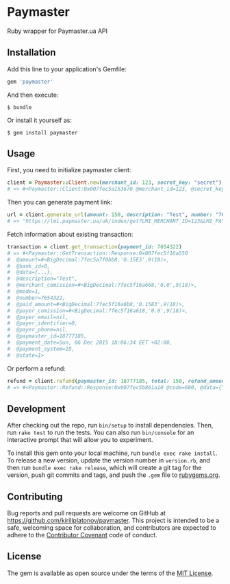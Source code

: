 # Paymaster

Ruby wrapper for Paymaster.ua API

## Installation

Add this line to your application's Gemfile:

```ruby
gem 'paymaster'
```

And then execute:

    $ bundle

Or install it yourself as:

    $ gem install paymaster

## Usage

First, you need to initialize paymaster client:

```ruby
client = Paymaster::Client.new(merchant_id: 123, secret_key: "secret")
# => #<Paymaster::Client:0x007fec5a153670 @merchant_id=123, @secret_key="secret">
```

Then you can generate payment link:

```ruby
url = client.generate_url(amount: 150, description: "Test", number: "7654321", locale: "uk")
# => "https://lmi.paymaster.ua/uk/index/get?LMI_MERCHANT_ID=123&LMI_PAYMENT_AMOUNT=150&LMI_PAYMENT_NO=7654321&LMI_PAYMENT_DESC=Test&LMI_HASH=473035659648C1F3AF99F1E2E7B1A2863144916C908AE990C5E8F42EF2577465"
```

Fetch information about existing transaction:

```ruby
transaction = client.get_transaction(payment_id: 7654322)
# => #<Paymaster::GetTransaction::Response:0x007fec5f16a550
#  @amount=#<BigDecimal:7fec5a7f0bb8,'0.15E3',9(18)>,
#  @bank_id=0,
#  @data={...},
#  @description="Test",
#  @merchant_comission=#<BigDecimal:7fec5f16a668,'0.0',9(18)>,
#  @mode=1,
#  @number=7654322,
#  @paid_amount=#<BigDecimal:7fec5f16a6b8,'0.15E3',9(18)>,
#  @payer_comission=#<BigDecimal:7fec5f16a618,'0.0',9(18)>,
#  @payer_email=nil,
#  @payer_identifier=0,
#  @payer_phone=nil,
#  @paymaster_id=18777185,
#  @payment_date=Sun, 06 Dec 2015 18:06:34 EET +02:00,
#  @payment_system=18,
#  @state=1>
```

Or perform a refund:

```ruby
refund = client.refund(paymaster_id: 18777185, total: 150, refund_amount: 100, refund_id: 76543212)
# => #<Paymaster::Refund::Response:0x007fec5b861a10 @code=600, @data={"ResultCode"=>"600", "ResultMsg"=>"Возмещение успешно совершено"}, @message="Возмещение успешно совершено">
```

## Development

After checking out the repo, run `bin/setup` to install dependencies. Then, run `rake test` to run the tests. You can also run `bin/console` for an interactive prompt that will allow you to experiment.

To install this gem onto your local machine, run `bundle exec rake install`. To release a new version, update the version number in `version.rb`, and then run `bundle exec rake release`, which will create a git tag for the version, push git commits and tags, and push the `.gem` file to [rubygems.org](https://rubygems.org).

## Contributing

Bug reports and pull requests are welcome on GitHub at https://github.com/kirillplatonov/paymaster. This project is intended to be a safe, welcoming space for collaboration, and contributors are expected to adhere to the [Contributor Covenant](contributor-covenant.org) code of conduct.


## License

The gem is available as open source under the terms of the [MIT License](http://opensource.org/licenses/MIT).
